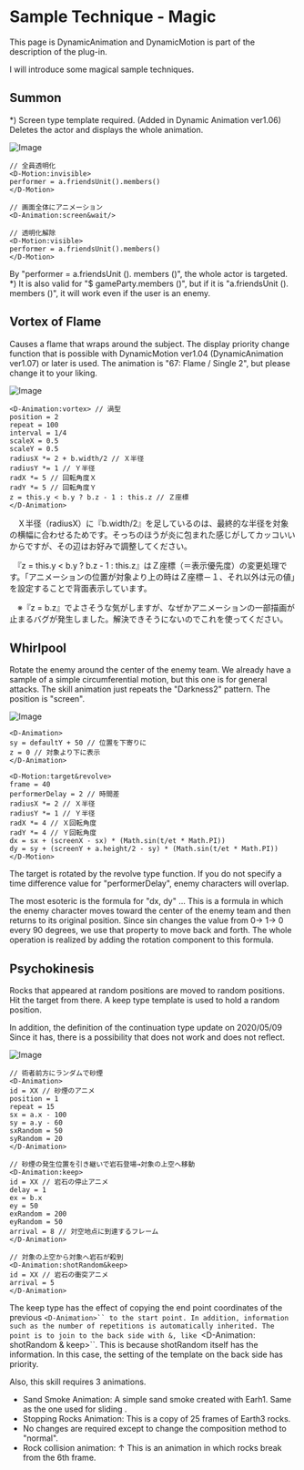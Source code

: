 # Sample Technique - Magic
This page is DynamicAnimation and DynamicMotion is part of the description of the plug-in.

I will introduce some magical sample techniques.

## Summon

*) Screen type template required. (Added in Dynamic Animation ver1.06)
Deletes the actor and displays the whole animation.

![Image](https://newrpg.up.seesaa.net/image/20200420_summon.gif)

```
// 全員透明化
<D-Motion:invisible>
performer = a.friendsUnit().members()
</D-Motion>

// 画面全体にアニメーション
<D-Animation:screen&wait/>

// 透明化解除
<D-Motion:visible>
performer = a.friendsUnit().members()
</D-Motion>
```
By "performer = a.friendsUnit (). members ()", the whole actor is targeted.
*) It is also valid for "$ gameParty.members ()", but if it is "a.friendsUnit (). members ()", it will work even if the user is an enemy.

## Vortex of Flame

Causes a flame that wraps around the subject.
The display priority change function that is possible with DynamicMotion ver1.04 (DynamicAnimation ver1.07) or later is used.
The animation is "67: Flame / Single 2", but please change it to your liking.

![Image](https://newrpg.up.seesaa.net/image/20200509_fireVortex.gif)

```
<D-Animation:vortex> // 渦型
position = 2
repeat = 100
interval = 1/4
scaleX = 0.5
scaleY = 0.5
radiusX *= 2 + b.width/2 // Ｘ半径
radiusY *= 1 // Ｙ半径
radX *= 5 // 回転角度Ｘ
radY *= 5 // 回転角度Ｙ
z = this.y < b.y ? b.z - 1 : this.z // Ｚ座標
</D-Animation>
```
　Ｘ半径（radiusX）に『b.width/2』を足しているのは、最終的な半径を対象の横幅に合わせるためです。そっちのほうが炎に包まれた感じがしてカッコいいからですが、その辺はお好みで調整してください。

　『z = this.y < b.y ? b.z - 1 : this.z』はＺ座標（＝表示優先度）の変更処理です。「アニメーションの位置が対象より上の時はＺ座標－１、それ以外は元の値」を設定することで背面表示しています。

　※『z = b.z』でよさそうな気がしますが、なぜかアニメーションの一部描画が止まるバグが発生しました。解決できそうにないのでこれを使ってください。


## Whirlpool

Rotate the enemy around the center of the enemy team.
We already have a sample of a simple circumferential motion, but this one is for general attacks.
The skill animation just repeats the "Darkness2" pattern.
The position is "screen".

![Image](https://newrpg.up.seesaa.net/image/20200512_whirlpool.gif)

```
<D-Animation>
sy = defaultY + 50 // 位置を下寄りに
z = 0 // 対象より下に表示
</D-Animation>

<D-Motion:target&revolve>
frame = 40
performerDelay = 2 // 時間差
radiusX *= 2 // Ｘ半径
radiusY *= 1 // Ｙ半径
radX *= 4 // Ｘ回転角度
radY *= 4 // Ｙ回転角度
dx = sx + (screenX - sx) * (Math.sin(t/et * Math.PI))
dy = sy + (screenY + a.height/2 - sy) * (Math.sin(t/et * Math.PI))
</D-Motion>
```

The target is rotated by the revolve type function.
If you do not specify a time difference value for "performerDelay", enemy characters will overlap.

The most esoteric is the formula for "dx, dy" ... This is a formula in which the enemy character moves toward the center of the enemy team and then returns to its original position.
Since sin changes the value from 0-> 1-> 0 every 90 degrees, we use that property to move back and forth.
The whole operation is realized by adding the rotation component to this formula.

## Psychokinesis

Rocks that appeared at random positions are moved to random positions. Hit the target from there.
A keep type template is used to hold a random position.

In addition, the definition of the continuation type update on 2020/05/09 Since it has, there is a possibility that does not work and does not reflect.

![Image](https://newrpg.up.seesaa.net/image/20200525_psychokinesis.gif)

```
// 術者前方にランダムで砂煙
<D-Animation>
id = XX // 砂煙のアニメ
position = 1
repeat = 15
sx = a.x - 100
sy = a.y - 60
sxRandom = 50
syRandom = 20
</D-Animation>

// 砂煙の発生位置を引き継いで岩石登場→対象の上空へ移動
<D-Animation:keep>
id = XX // 岩石の停止アニメ
delay = 1
ex = b.x
ey = 50
exRandom = 200
eyRandom = 50
arrival = 8 // 対空地点に到達するフレーム
</D-Animation>

// 対象の上空から対象へ岩石が殺到
<D-Animation:shotRandom&keep>
id = XX // 岩石の衝突アニメ
arrival = 5
</D-Animation>
```

The keep type has the effect of copying the end point coordinates of the previous `<D-Animation>`` to the start point.
In addition, information such as the number of repetitions is automatically inherited.
The point is to join to the back side with &, like `<D-Animation: shotRandom & keep>``.
This is because shotRandom itself has the information.
In this case, the setting of the template on the back side has priority.

Also, this skill requires 3 animations.

- Sand Smoke Animation: A simple sand smoke created with Earh1. Same as the one used for sliding .
- Stopping Rocks Animation: This is a copy of 25 frames of Earth3 rocks.
- No changes are required except to change the composition method to "normal".
- Rock collision animation: ↑ This is an animation in which rocks break from the 6th frame.